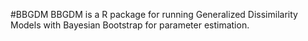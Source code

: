 #BBGDM
BBGDM is a R package for running Generalized Dissimilarity Models with Bayesian Bootstrap for parameter estimation.
